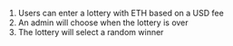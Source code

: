 1. Users can enter a lottery with ETH based on a USD fee
2. An admin will choose when the lottery is over
3. The lottery will select a random winner